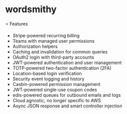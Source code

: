 # wordsmithy

⭐ Features
- Stripe-powered recurring billing
- Teams with managed user permissions
- Authorization helpers
- Caching and invalidation for common queries
- OAuth2 login with third-party accounts
- JWT-powered authentication and user management
- TOTP-powered two-factor authentication (2FA)
- Location-based login verification
- Security event logging and history
- Casbin-powered permission management
- JWT-powered single-use coupon codes
- edis-powered queues for outbound emails and logs
- Cloud agnostic, no longer specific to AWS
- Async JSON response and smart controller injection